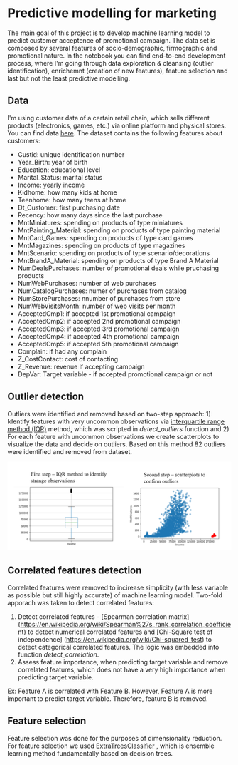# Predictive modelling for marketing

The main goal of this project is to develop machine learning model to predict customer acceptence of promotional campaign. The data set is composed by several features of socio-demographic, firmographic and promotional nature. In the notebook you can find end-to-end development process, where I'm going through data exploration & cleansing (outlier identification), enrichemnt (creation of new features), feature selection and last but not the least predictive modelling.

## Data

I'm using customer data of a certain retail chain, which sells different products (electronics, games, etc.) via online platform and physical stores. You can find data [here](https://github.com/VasylTsykolanov/Data_Science_Portfolio/blob/main/Predictive%20modelling%20for%20marketing/Store_Campaign.xlsx). The dataset contains the following features about customers:


* Custid: unique identification number
* Year_Birth: year of birth
* Education: educational level
* Marital_Status: marital status
* Income: yearly income
* Kidhome: how many kids at home
* Teenhome: how many teens at home
* Dt_Customer: first purchasing date
* Recency: how many days since the last purchase
* MntMiniatures: spending on products of type miniatures
* MntPainting_Material: spending on products of type painting material
* MntCard_Games: spending on products of type card games
* MntMagazines: spending on products of type magazines
* MntScenario: spending on products of type scenario/decorations
* MntBrandA_Material: spending on products of type Brand A Material
* NumDealsPurchases: number of promotional deals while pruchasing products
* NumWebPurchases: number of web purchases
* NumCatalogPurchases: numer of purchases from catalog
* NumStorePurchases: nnumber of purchases from store
* NumWebVisitsMonth: number of web visits per month
* AcceptedCmp1: if accepted 1st promotional campaign
* AcceptedCmp2: if accepted 2nd promotional campaign
* AcceptedCmp3: if accepted 3rd promotional campaign
* AcceptedCmp4: if accepted 4th promotional campaign
* AcceptedCmp5: if accepted 5th promotional campaign
* Complain: if had any complain
* Z_CostContact: cost of contacting
* Z_Revenue: revenue if accepting campaign
* DepVar: Target variable - if accepted promotional campaign or not

## Outlier detection

Outliers were identified and removed based on two-step approach: 1) Identify features with very uncommon observations via [interquartile range method (IQR)](https://online.stat.psu.edu/stat200/lesson/3/3.2) method, which was scripted in _detect_outliers_ function and 2) For each feature with uncommon observations we create scatterplots to visualize the data and decide on outliers. Based on this method 82 outliers were identified and removed from dataset.

![outlier detection](https://github.com/VasylTsykolanov/Data_Science_Portfolio/blob/main/Predictive%20modelling%20for%20marketing/images/Outlier%20detection.PNG)

## Correlated features detection

Correlated features were removed to incirease simplicity (with less variable as possible but still highly accurate) of machine learning model. Two-fold apporach was taken to detect correlated features:

1) Detect correlated features - [Spearman correlation matrix] (https://en.wikipedia.org/wiki/Spearman%27s_rank_correlation_coefficient) to detect numerical correlated features and [Chi-Square test of independence] (https://en.wikipedia.org/wiki/Chi-squared_test) to detect categorical correlated features. The logic was embedded into function _detect_correlation_.
2) Assess feature importance, when predicting target variable and remove correlated features, which does not have a very high importance when predicting target variable.

Ex: Feature A is correlated with Feature B. However, Feature A is more important to predict target variable. Therefore, feature B is removed.


## Feature selection

Feature selection was done for the purposes of dimensionality reduction. For feature selection we used [ExtraTreesClassifier](https://medium.com/@namanbhandari/extratreesclassifier-8e7fc0502c7) , which is ensemble learning method fundamentally based on decision trees.












